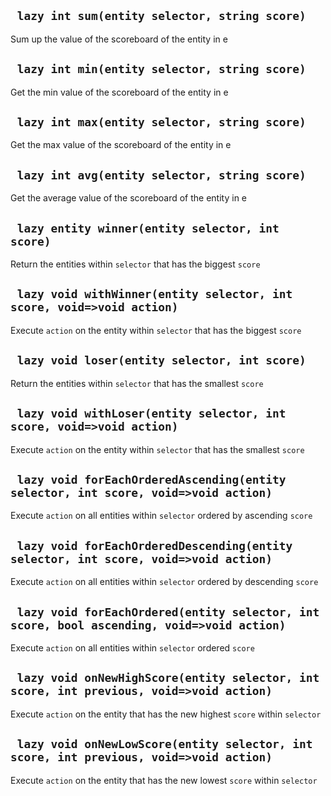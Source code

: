 ## ` lazy int sum(entity selector, string score)`
Sum up the value of the scoreboard of the entity in e

## ` lazy int min(entity selector, string score)`
Get the min value of the scoreboard of the entity in e

## ` lazy int max(entity selector, string score)`
Get the max value of the scoreboard of the entity in e

## ` lazy int avg(entity selector, string score)`
Get the average value of the scoreboard of the entity in e

## ` lazy entity winner(entity selector, int score)`
Return the entities within `selector` that has the biggest `score`

## ` lazy void withWinner(entity selector, int score, void=>void action)`
Execute `action` on the entity within `selector` that has the biggest `score`

## ` lazy void loser(entity selector, int score)`
Return the entities within `selector` that has the smallest `score`

## ` lazy void withLoser(entity selector, int score, void=>void action)`
Execute `action` on the entity within `selector` that has the smallest `score`

## ` lazy void forEachOrderedAscending(entity selector, int score, void=>void action)`
Execute `action` on all entities within `selector` ordered by ascending `score`

## ` lazy void forEachOrderedDescending(entity selector, int score, void=>void action)`
Execute `action` on all entities within `selector` ordered by descending `score`

## ` lazy void forEachOrdered(entity selector, int score, bool ascending, void=>void action)`
Execute `action` on all entities within `selector` ordered `score`

## ` lazy void onNewHighScore(entity selector, int score, int previous, void=>void action)`
Execute `action` on the entity that has the new highest `score` within `selector`

## ` lazy void onNewLowScore(entity selector, int score, int previous, void=>void action)`
Execute `action` on the entity that has the new lowest `score` within `selector`


